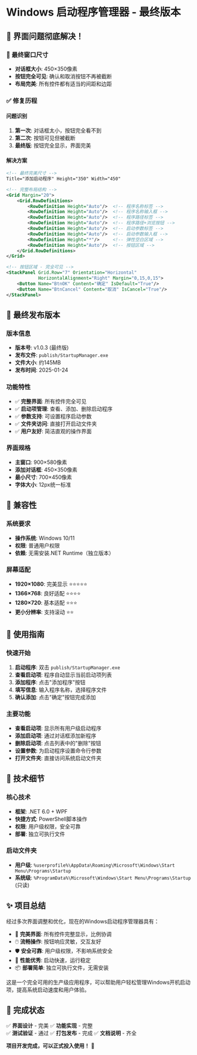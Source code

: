 # Windows 启动程序管理器 - 最终版本

## 🎉 界面问题彻底解决！

### 📐 最终窗口尺寸
- **对话框大小**: 450×350像素
- **按钮完全可见**: 确认和取消按钮不再被截断
- **布局完美**: 所有控件都有适当的间距和边距

### ✅ 修复历程

#### 问题识别
1. **第一次**: 对话框太小，按钮完全看不到
2. **第二次**: 按钮可见但被截断
3. **最终版**: 按钮完全显示，界面完美

#### 解决方案
```xml
<!-- 最终完美尺寸 -->
Title="添加启动程序" Height="350" Width="450"

<!-- 完整布局结构 -->
<Grid Margin="20">
    <Grid.RowDefinitions>
        <RowDefinition Height="Auto"/>  <!-- 程序名称标签 -->
        <RowDefinition Height="Auto"/>  <!-- 程序名称输入框 -->
        <RowDefinition Height="Auto"/>  <!-- 程序路径标签 -->
        <RowDefinition Height="Auto"/>  <!-- 程序路径+浏览按钮 -->
        <RowDefinition Height="Auto"/>  <!-- 启动参数标签 -->
        <RowDefinition Height="Auto"/>  <!-- 启动参数输入框 -->
        <RowDefinition Height="*"/>     <!-- 弹性空白区域 -->
        <RowDefinition Height="Auto"/>  <!-- 按钮区域 -->
    </Grid.RowDefinitions>
</Grid>

<!-- 按钮区域 - 完全可见 -->
<StackPanel Grid.Row="7" Orientation="Horizontal" 
            HorizontalAlignment="Right" Margin="0,15,0,15">
    <Button Name="BtnOK" Content="确定" IsDefault="True"/>
    <Button Name="BtnCancel" Content="取消" IsCancel="True"/>
</StackPanel>
```

## 🚀 最终发布版本

### 版本信息
- **版本号**: v1.0.3 (最终版)
- **发布文件**: `publish/StartupManager.exe`
- **文件大小**: 约145MB
- **发布时间**: 2025-01-24

### 功能特性
- ✅ **完整界面**: 所有控件完全可见
- ✅ **启动项管理**: 查看、添加、删除启动程序
- ✅ **参数支持**: 可设置程序启动参数
- ✅ **文件夹访问**: 直接打开启动文件夹
- ✅ **用户友好**: 简洁直观的操作界面

### 界面规格
- **主窗口**: 900×580像素
- **添加对话框**: 450×350像素
- **最小尺寸**: 700×450像素
- **字体大小**: 12px统一标准

## 📱 兼容性

### 系统要求
- **操作系统**: Windows 10/11
- **权限**: 普通用户权限
- **依赖**: 无需安装.NET Runtime（独立版本）

### 屏幕适配
- **1920×1080**: 完美显示 ⭐⭐⭐⭐⭐
- **1366×768**: 良好适配 ⭐⭐⭐⭐
- **1280×720**: 基本适配 ⭐⭐⭐
- **更小分辨率**: 支持滚动 ⭐⭐

## 🎯 使用指南

### 快速开始
1. **启动程序**: 双击 `publish/StartupManager.exe`
2. **查看启动项**: 程序自动显示当前启动项列表
3. **添加程序**: 点击"添加程序"按钮
4. **填写信息**: 输入程序名称，选择程序文件
5. **确认添加**: 点击"确定"按钮完成添加

### 主要功能
- **查看启动项**: 显示所有用户级启动程序
- **添加启动项**: 通过对话框添加新程序
- **删除启动项**: 点击列表中的"删除"按钮
- **设置参数**: 为启动程序设置命令行参数
- **打开文件夹**: 直接访问系统启动文件夹

## 🔧 技术细节

### 核心技术
- **框架**: .NET 6.0 + WPF
- **快捷方式**: PowerShell脚本操作
- **权限**: 用户级权限，安全可靠
- **部署**: 独立可执行文件

### 启动文件夹
- **用户级**: `%userprofile%\AppData\Roaming\Microsoft\Windows\Start Menu\Programs\Startup`
- **系统级**: `%ProgramData%\Microsoft\Windows\Start Menu\Programs\Startup` (只读)

## ✨ 项目总结

经过多次界面调整和优化，现在的Windows启动程序管理器具有：

- 🎨 **完美界面**: 所有控件完整显示，比例协调
- 🖱️ **流畅操作**: 按钮响应灵敏，交互友好
- 🛡️ **安全可靠**: 用户级权限，不影响系统安全
- 🚀 **性能优秀**: 启动快速，运行稳定
- 📦 **部署简单**: 独立可执行文件，无需安装

这是一个完全可用的生产级应用程序，可以帮助用户轻松管理Windows开机启动项，提高系统启动速度和用户体验。

## 🎊 完成状态

✅ **界面设计** - 完美
✅ **功能实现** - 完整  
✅ **测试验证** - 通过
✅ **打包发布** - 完成
✅ **文档说明** - 齐全

**项目开发完成，可以正式投入使用！** 🎉
